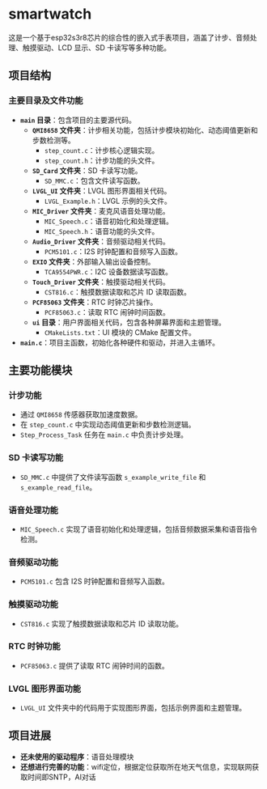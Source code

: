 # smartwatch
这是一个基于esp32s3r8芯片的综合性的嵌入式手表项目，涵盖了计步、音频处理、触摸驱动、LCD 显示、SD 卡读写等多种功能。

## 项目结构

### 主要目录及文件功能
- **`main` 目录**：包含项目的主要源代码。
  - **`QMI8658` 文件夹**：计步相关功能，包括计步模块初始化、动态阈值更新和步数检测等。
    - `step_count.c`：计步核心逻辑实现。
    - `step_count.h`：计步功能的头文件。
  - **`SD_Card` 文件夹**：SD 卡读写功能。
    - `SD_MMC.c`：包含文件读写函数。
  - **`LVGL_UI` 文件夹**：LVGL 图形界面相关代码。
    - `LVGL_Example.h`：LVGL 示例的头文件。
  - **`MIC_Driver` 文件夹**：麦克风语音处理功能。
    - `MIC_Speech.c`：语音初始化和处理逻辑。
    - `MIC_Speech.h`：语音功能的头文件。
  - **`Audio_Driver` 文件夹**：音频驱动相关代码。
    - `PCM5101.c`：I2S 时钟配置和音频写入函数。
  - **`EXIO` 文件夹**：外部输入输出设备控制。
    - `TCA9554PWR.c`：I2C 设备数据读写函数。
  - **`Touch_Driver` 文件夹**：触摸驱动相关代码。
    - `CST816.c`：触摸数据读取和芯片 ID 读取函数。
  - **`PCF85063` 文件夹**：RTC 时钟芯片操作。
    - `PCF85063.c`：读取 RTC 闹钟时间函数。
  - **`ui` 目录**：用户界面相关代码，包含各种屏幕界面和主题管理。
    - `CMakeLists.txt`：UI 模块的 CMake 配置文件。
- **`main.c`**：项目主函数，初始化各种硬件和驱动，并进入主循环。

## 主要功能模块

### 计步功能
- 通过 `QMI8658` 传感器获取加速度数据。
- 在 `step_count.c` 中实现动态阈值更新和步数检测逻辑。
- `Step_Process_Task` 任务在 `main.c` 中负责计步处理。

### SD 卡读写功能
- `SD_MMC.c` 中提供了文件读写函数 `s_example_write_file` 和 `s_example_read_file`。

### 语音处理功能
- `MIC_Speech.c` 实现了语音初始化和处理逻辑，包括音频数据采集和语音指令检测。

### 音频驱动功能
- `PCM5101.c` 包含 I2S 时钟配置和音频写入函数。

### 触摸驱动功能
- `CST816.c` 实现了触摸数据读取和芯片 ID 读取功能。

### RTC 时钟功能
- `PCF85063.c` 提供了读取 RTC 闹钟时间的函数。

### LVGL 图形界面功能
- `LVGL_UI` 文件夹中的代码用于实现图形界面，包括示例界面和主题管理。

## 项目进展
- **还未使用的驱动程序**：语音处理模块
- **还想进行完善的功能**：wifi定位，根据定位获取所在地天气信息，实现联网获取时间即SNTP，AI对话

